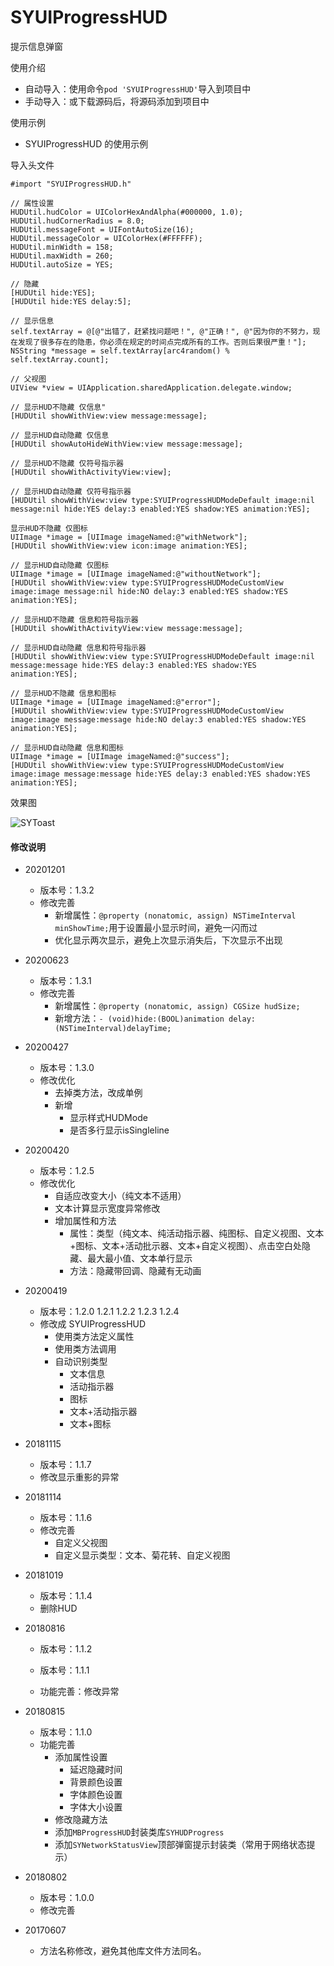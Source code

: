 # SYUIProgressHUD
提示信息弹窗


使用介绍 
  * 自动导入：使用命令`pod 'SYUIProgressHUD'`导入到项目中
  * 手动导入：或下载源码后，将源码添加到项目中
  

使用示例

* SYUIProgressHUD 的使用示例

导入头文件
```
#import "SYUIProgressHUD.h"
```

```
// 属性设置
HUDUtil.hudColor = UIColorHexAndAlpha(#000000, 1.0);
HUDUtil.hudCornerRadius = 8.0;
HUDUtil.messageFont = UIFontAutoSize(16);
HUDUtil.messageColor = UIColorHex(#FFFFFF);
HUDUtil.minWidth = 158;
HUDUtil.maxWidth = 260;
HUDUtil.autoSize = YES;
```

```
// 隐藏
[HUDUtil hide:YES];
[HUDUtil hide:YES delay:5];
```

```
// 显示信息
self.textArray = @[@"出错了，赶紧找问题吧！", @"正确！", @"因为你的不努力，现在发现了很多存在的隐患，你必须在规定的时间点完成所有的工作。否则后果很严重！"];
NSString *message = self.textArray[arc4random() % self.textArray.count];
```

```
// 父视图
UIView *view = UIApplication.sharedApplication.delegate.window;
```

```
// 显示HUD不隐藏 仅信息"
[HUDUtil showWithView:view message:message];
```

```
// 显示HUD自动隐藏 仅信息
[HUDUtil showAutoHideWithView:view message:message];
```

```
// 显示HUD不隐藏 仅符号指示器
[HUDUtil showWithActivityView:view];
```

```
// 显示HUD自动隐藏 仅符号指示器
[HUDUtil showWithView:view type:SYUIProgressHUDModeDefault image:nil message:nil hide:YES delay:3 enabled:YES shadow:YES animation:YES];
```

```
显示HUD不隐藏 仅图标
UIImage *image = [UIImage imageNamed:@"withNetwork"];
[HUDUtil showWithView:view icon:image animation:YES];
```

```
// 显示HUD自动隐藏 仅图标
UIImage *image = [UIImage imageNamed:@"withoutNetwork"];
[HUDUtil showWithView:view type:SYUIProgressHUDModeCustomView image:image message:nil hide:NO delay:3 enabled:YES shadow:YES animation:YES];
```

```
// 显示HUD不隐藏 信息和符号指示器
[HUDUtil showWithActivityView:view message:message];
```

```
// 显示HUD自动隐藏 信息和符号指示器
[HUDUtil showWithView:view type:SYUIProgressHUDModeDefault image:nil message:message hide:YES delay:3 enabled:YES shadow:YES animation:YES];
```

```
// 显示HUD不隐藏 信息和图标
UIImage *image = [UIImage imageNamed:@"error"];
[HUDUtil showWithView:view type:SYUIProgressHUDModeCustomView image:image message:message hide:NO delay:3 enabled:YES shadow:YES animation:YES];
```

```
// 显示HUD自动隐藏 信息和图标
UIImage *image = [UIImage imageNamed:@"success"];
[HUDUtil showWithView:view type:SYUIProgressHUDModeCustomView image:image message:message hide:YES delay:3 enabled:YES shadow:YES animation:YES];
```

效果图

![SYToast](./images/SYToast.gif) 


#### 修改说明
* 20201201
  * 版本号：1.3.2
  * 修改完善
    * 新增属性：`@property (nonatomic, assign) NSTimeInterval minShowTime;`用于设置最小显示时间，避免一闪而过
    * 优化显示两次显示，避免上次显示消失后，下次显示不出现

* 20200623
  * 版本号：1.3.1
  * 修改完善
    * 新增属性：`@property (nonatomic, assign) CGSize hudSize;`
    * 新增方法：`- (void)hide:(BOOL)animation delay:(NSTimeInterval)delayTime;`

* 20200427
  * 版本号：1.3.0
  * 修改优化
    * 去掉类方法，改成单例
    * 新增
      * 显示样式HUDMode
      * 是否多行显示isSingleline

* 20200420
  * 版本号：1.2.5
  * 修改优化
    * 自适应改变大小（纯文本不适用）
    * 文本计算显示宽度异常修改
    * 增加属性和方法
      * 属性：类型（纯文本、纯活动指示器、纯图标、自定义视图、文本+图标、文本+活动批示器、文本+自定义视图）、点击空白处隐藏、最大最小值、文本单行显示
      * 方法：隐藏带回调、隐藏有无动画


* 20200419
  * 版本号：1.2.0 1.2.1 1.2.2 1.2.3 1.2.4
  * 修改成 SYUIProgressHUD
    * 使用类方法定义属性
    * 使用类方法调用
    * 自动识别类型
      * 文本信息
      * 活动指示器
      * 图标
      * 文本+活动指示器
      * 文本+图标

* 20181115
  * 版本号：1.1.7
  * 修改显示重影的异常
  
* 20181114
  * 版本号：1.1.6
  * 修改完善
    * 自定义父视图
    * 自定义显示类型：文本、菊花转、自定义视图

* 20181019
  * 版本号：1.1.4
  * 删除HUD
  
* 20180816
  * 版本号：1.1.2
  
  * 版本号：1.1.1
  * 功能完善：修改异常

* 20180815
  * 版本号：1.1.0
  * 功能完善
    * 添加属性设置
      * 延迟隐藏时间
      * 背景颜色设置
      * 字体颜色设置
      * 字体大小设置
    * 修改隐藏方法
    * 添加`MBProgressHUD`封装类库`SYHUDProgress`
    * 添加`SYNetworkStatusView`顶部弹窗提示封装类（常用于网络状态提示）

* 20180802
  * 版本号：1.0.0
  * 修改完善
  
* 20170607
  * 方法名称修改，避免其他库文件方法同名。

